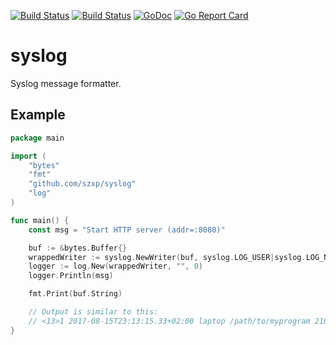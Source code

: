 [![Build Status](https://travis-ci.org/szxp/syslog.svg?branch=master)](https://travis-ci.org/szxp/syslog)
[![Build Status](https://ci.appveyor.com/api/projects/status/github/szxp/syslog?branch=master&svg=true)](https://ci.appveyor.com/project/szxp/syslog)
[![GoDoc](https://godoc.org/github.com/szxp/syslog?status.svg)](https://godoc.org/github.com/szxp/syslog)
[![Go Report Card](https://goreportcard.com/badge/github.com/szxp/syslog)](https://goreportcard.com/report/github.com/szxp/syslog)

# syslog
Syslog message formatter.

## Example
```go
package main

import (
	"bytes"
	"fmt"
	"github.com/szxp/syslog"
	"log"
)

func main() {
	const msg = "Start HTTP server (addr=:8080)"

	buf := &bytes.Buffer{}
	wrappedWriter := syslog.NewWriter(buf, syslog.LOG_USER|syslog.LOG_NOTICE)
	logger := log.New(wrappedWriter, "", 0)
	logger.Println(msg)

	fmt.Print(buf.String)

	// Output is similar to this:
	// <13>1 2017-08-15T23:13:15.33+02:00 laptop /path/to/myprogram 21650 - - Start HTTP server (addr=:8080)
}
```


